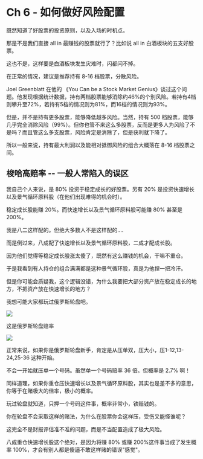 # Ch 6 - 如何做好风险配置

既然知道了好股票的投资原则，以及入场的时机点。

那是不是我们直接 all in 最赚钱的股票就行了？比如说 all in 白酒板块的五支好股票。

这也不是，这样要是白酒板块发生灾难时，闪都闪不掉。

在正常的情况，建议是推荐持有 8-16 档股票，分散风险。

Joel Greenblatt 在他的 《You Can be a Stock Market Genius》谈过这个问题。他发现根据统计数据，持有两档股票能够消除约46%的个别风险。若持有4档则攀升至72%，若持有5档的情况则为81%，而16档的情况则为93%。

但是，并不是持有更多股票，能够降低越多风险。当然，持有 500 档股票，能够几乎完全消除风险（99%）。但你也管不来这么多股票，反而是更多人为风险了不是吗？而且管这么多支股票，风险肯定是消除了，但是获利就下降了。

所以一般来说，持有最大利润以及能相对抵御风险的组合大概落在 8-16 档股票之间。

## 梭哈高赔率 -- 一般人常陷入的误区

我自己个人来说，是 80% 投资于稳定成长的好股票。另有 20% 是投资快速增长以及景气循环原料股（在他们出现难得的机会时）。

稳定成长股能赚 20%。而快速增长以及景气循环原料股可能赚 80% 甚至是 200%。

我是八二这样配的。但绝大多数人不是这样配的....

而是倒过来，八成配了快速增长以及景气循环原料股，二成才配成长股。

因为他们觉得等稳定成长股涨太傻了，既然有这么赚钱的机会，干嘛不重仓。

于是我看到有人持仓的组合满满都是这种景气循环股，真是为他捏一把冷汗。

但是你可能会质疑我，这个逻辑没错，为什么我要把大部分资产放在稳定成长的地方，不把资产放在快速增长的地方？

我想可能大家都玩过俄罗斯轮盘吧。

![](https://d.pr/i/elyeei+)

这是俄罗斯轮盘赔率

![](https://d.pr/i/dOIuNB+)

正常来说，如果你是俄罗斯轮盘新手，肯定是从压单双，压大小，压1-12,13-24,25-36 这种开始。

不会一开始就压单一个号码。虽然单一个号码赔率 36 倍。但概率是 2.7% 啊！

同样道理，如果你重仓压快速增长以及景气循环原料股，其实也是差不多的意思，你等于在赌极大的倍率，极小的概率。

玩过轮盘就知道，只押一个号码这件事，概率非常小，铁赔钱的。

你在轮盘不会采取这样的赌法，为什么在股票你会这样压，受伤又能怪谁呢？

这完全不是财报评估准不准的问题，而是不当配置造成了极大风险。

八成重仓快速增长股这个绝对，是因为将赚 80% 或赚 200%这件事当成了发生概率 100%，才会有别人都是傻逼不敢这样赌的错误"感觉"。
